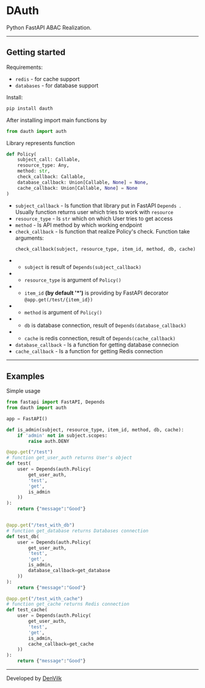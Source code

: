 # DAuth 

Python FastAPI ABAC Realization.

---
## Getting started
Requirements:

- `redis` - for cache support
- `databases` - for database support

Install:

```bash
pip install dauth
```

After installing import main functions by 
```python
from dauth import auth
```

Library represents function 
```python
def Policy(
    subject_call: Callable, 
    resource_type: Any, 
    method: str, 
    check_callback: Callable,
    database_callback: Union[Callable, None] = None,
    cache_callback: Union[Callable, None] = None
)
```

- `subject_callback` - Is function that library put in FastAPI `Depends `. Usually function returns user which tries to work with `resource`
- `resource_type` - Is `str` which on which User tries to get access
- `method` - Is API method by which working endpoint
- `check_callback` - Is function that realize Policy's check. Function take arguments:
    ```python
    check_callback(subject, resource_type, item_id, method, db, cache)
    ```
- - `subject` is result of `Depends(subject_callback)`
- - `resource_type` is argument of `Policy()`
- - `item_id` __(by default '*')__ is providing by FastAPI decorator `@app.get(/test/{item_id})`
- - `method` is argument of `Policy()`
- - `db` is database connection, result of `Depends(database_callback)`
- - `cache` is redis connection, result of `Depends(cache_callback)`
- `database_callback` - Is a function for getting database connecion
- `cache_callback` - Is a function for getting Redis connection
---
## Examples
Simple usage
```python
from fastapi import FastAPI, Depends
from dauth import auth

app = FastAPI()

def is_admin(subject, resource_type, item_id, method, db, cache):
    if 'admin' not in subject.scopes:
        raise auth.DENY

@app.get("/test")
# function get_user_auth returns User's object
def test(
    user = Depends(auth.Policy(
        get_user_auth, 
        'test', 
        'get', 
        is_admin
    ))
):
    return {"message":"Good"}


@app.get("/test_with_db")
# function get_database returns Databases connection
def test_db(
    user = Depends(auth.Policy(
        get_user_auth, 
        'test', 
        'get', 
        is_admin, 
        database_callback=get_database
    ))
):
    return {"message":"Good"}

@app.get("/test_with_cache")
# function get_cache returns Redis connection
def test_cache(
    user = Depends(auth.Policy(
        get_user_auth, 
        'test', 
        'get', 
        is_admin, 
        cache_callback=get_cache
    ))
):
    return {"message":"Good"}
```

---
Developed by [DenVilk](https://github.com/denvilk)

